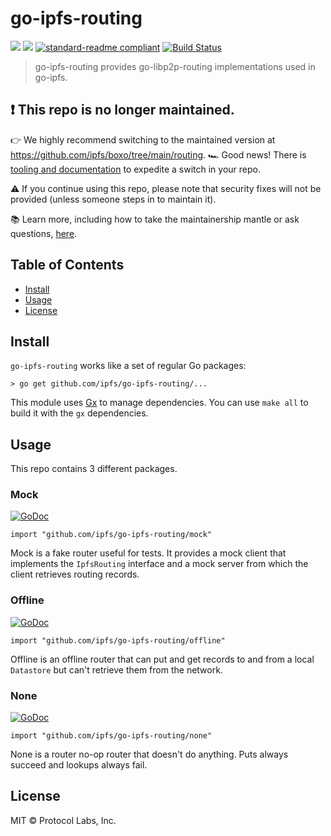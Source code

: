# go-ipfs-routing

[![](https://img.shields.io/badge/made%20by-Protocol%20Labs-blue.svg?style=flat-square)](http://ipn.io)
[![](https://img.shields.io/badge/project-IPFS-blue.svg?style=flat-square)](http://ipfs.io/)
[![standard-readme compliant](https://img.shields.io/badge/standard--readme-OK-green.svg?style=flat-square)](https://github.com/RichardLitt/standard-readme)
[![Build Status](https://travis-ci.org/ipfs/go-ipfs-routing.svg?branch=master)](https://travis-ci.org/ipfs/go-ipfs-routing)

> go-ipfs-routing provides go-libp2p-routing implementations used in go-ipfs.

## ❗ This repo is no longer maintained.
👉 We highly recommend switching to the maintained version at https://github.com/ipfs/boxo/tree/main/routing.
🏎️ Good news!  There is [tooling and documentation](https://github.com/ipfs/boxo#migrating-to-boxo) to expedite a switch in your repo. 

⚠️ If you continue using this repo, please note that security fixes will not be provided (unless someone steps in to maintain it).

📚 Learn more, including how to take the maintainership mantle or ask questions, [here](https://github.com/ipfs/boxo/wiki/Copied-or-Migrated-Repos-FAQ).


## Table of Contents

- [Install](#install)
- [Usage](#usage)
- [License](#license)

## Install

`go-ipfs-routing` works like a set of regular Go packages:

```
> go get github.com/ipfs/go-ipfs-routing/...
```

This module uses [Gx](https://github.com/whyrusleeping/gx) to manage
dependencies. You can use `make all` to build it with the `gx` dependencies.

## Usage

This repo contains 3 different packages.

### Mock

[![GoDoc](https://godoc.org/github.com/ipfs/go-ipfs-routing/mock?status.svg)](https://godoc.org/github.com/ipfs/go-ipfs-routing/mock)

```
import "github.com/ipfs/go-ipfs-routing/mock"
```

Mock is a fake router useful for tests. It provides a mock client that
implements the `IpfsRouting` interface and a mock server from which the client
retrieves routing records.


### Offline

[![GoDoc](https://godoc.org/github.com/ipfs/go-ipfs-routing/offline?status.svg)](https://godoc.org/github.com/ipfs/go-ipfs-routing/offline)

```
import "github.com/ipfs/go-ipfs-routing/offline"
```

Offline is an offline router that can put and get records to and from a local
`Datastore` but can't retrieve them from the network.

### None

[![GoDoc](https://godoc.org/github.com/ipfs/go-ipfs-routing/none?status.svg)](https://godoc.org/github.com/ipfs/go-ipfs-routing/none)

```
import "github.com/ipfs/go-ipfs-routing/none"
```

None is a router no-op router that doesn't do anything. Puts always succeed and
lookups always fail.

## License

MIT © Protocol Labs, Inc.
